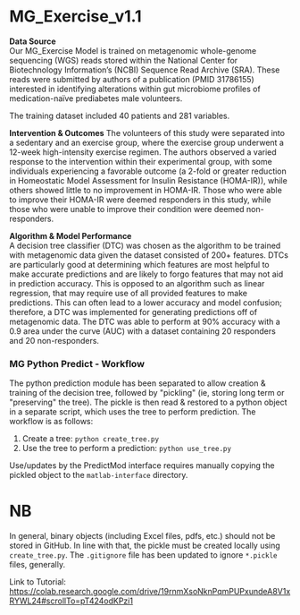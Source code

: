 # MG_Exercise_v1.1  
**Data Source**  
Our MG_Exercise Model is trained on metagenomic whole-genome sequencing (WGS) reads stored within the National Center for Biotechnology Information’s (NCBI) Sequence Read Archive (SRA). These reads were submitted by authors of a publication (PMID 31786155) interested in identifying alterations within gut microbiome profiles of medication-naïve prediabetes male volunteers. 

The training dataset included 40 patients and 281 variables.

**Intervention & Outcomes** 
The volunteers of this study were separated into a sedentary and an exercise group, where the exercise group underwent a 12-week high-intensity exercise regimen. The authors observed a varied response to the intervention within their experimental group, with some individuals experiencing a favorable outcome (a 2-fold or greater reduction in Homeostatic Model Assessment for Insulin Resistance (HOMA-IR)), while others showed little to no improvement in HOMA-IR. Those who were able to improve their HOMA-IR were deemed responders in this study, while those who were unable to improve their condition were deemed non-responders. 

**Algorithm & Model Performance**  
A decision tree classifier (DTC) was chosen as the algorithm to be trained with metagenomic data given the dataset consisted of 200+ features. DTCs are particularly good at determining which features are most helpful to make accurate predictions and are likely to forgo features that may not aid in prediction accuracy. This is opposed to an algorithm such as linear regression, that may require use of all provided features to make predictions. This can often lead to a lower accuracy and model confusion; therefore, a DTC was implemented for generating predictions off of metagenomic data. The DTC was able to perform at 90% accuracy with a 0.9 area under the curve (AUC) with a dataset containing 20 responders and 20 non-responders.

### MG Python Predict - Workflow
The python prediction module has been separated to allow creation & training of the decision tree, followed by "pickling" (ie, storing long term or "preserving" the tree). The pickle is then read & restored to a python object in a separate script, which uses the tree to perform prediction. The workflow is as follows:
1. Create a tree: `python create_tree.py`
2. Use the tree to perform a prediction: `python use_tree.py`

Use/updates by the PredictMod interface requires manually copying the pickled object to the `matlab-interface` directory. 

# NB
In general, binary objects (including Excel files, pdfs, etc.) should not be stored in GitHub. In line with that, the pickle must be created locally using `create_tree.py`. The `.gitignore` file has been updated to ignore `*.pickle` files, generally.

Link to Tutorial: https://colab.research.google.com/drive/19rnmXsoNknPqmPUPxundeA8V1xRYWL24#scrollTo=pT424odKPzi1
